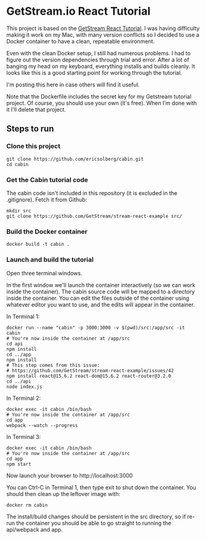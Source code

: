 # GetStream.io React Tutorial
This project is based on the [GetStream React Tutorial](https://getstream.io/cabin/). I was having difficulty making it work on my Mac, with many version conflicts so I decided to use a Docker container to have a clean, repeatable environment.

Even with the clean Docker setup, I still had numerous problems. I had to figure out the version dependencies through trial and error. After a lot of banging my head on my keyboard, everything installs and builds cleanly. It looks like this is a good starting point for working through the tutorial.

I'm posting this here in case others will find it useful.

Note that the Dockerfile includes the secret key for my Getstream tutorial project. Of course, you should use your own (it's free). When I'm done with it I'll delete that project.
## Steps to run
### Clone this project
```
git clone https://github.com/ericsolberg/cabin.git
cd cabin
```
### Get the Cabin tutorial code
The cabin code isn't included in this repository (it is excluded in the .gitignore). Fetch it from Github:
```
mkdir src
git clone https://github.com/GetStream/stream-react-example src/
```
### Build the Docker container
```
docker build -t cabin .
```
### Launch and build the tutorial
Open three terminal windows.

In the first window we'll launch the container interactively (so we can work inside the container). The cabin source code will be mapped to a directory inside the container. You can edit the files outside of the container using whatever editor you want to use, and the edits will appear in the container.

In Terminal 1:
```
docker run --name "cabin" -p 3000:3000 -v $(pwd)/src:/app/src -it cabin
# You're now inside the container at /app/src
cd api
npm install
cd ../app
npm install
# This step comes from this issue:
# https://github.com/GetStream/stream-react-example/issues/42
npm install react@15.6.2 react-dom@15.6.2 react-router@3.2.0
cd ../api
node index.js
```
In Terminal 2:
```
docker exec -it cabin /bin/bash
# You're now inside the container at /app/src
cd app
webpack --watch --progress
```
In Terminal 3:
```
docker exec -it cabin /bin/bash
# You're now inside the container at /app/src
cd app
npm start
```
Now launch your browser to http://localhost:3000

You can Ctrl-C in Terminal 1, then type exit to shut down the container. You should then clean up the leftover image with:
```
docker rm cabin
```
The install/build changes should be persistent in the src directory, so if re-run the container you should be able to go straight to running the api/webpack and app.
